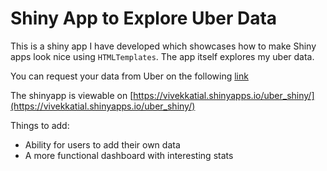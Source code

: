 # Shiny App to Explore Uber Data

This is a shiny app I have developed which showcases how to make Shiny apps look nice using `HTMLTemplates`. The app itself explores my uber data.

You can request your data from Uber on the following [link](https://help.uber.com/riders/article/download-your-data?nodeId=2c86900d-8408-4bac-b92a-956d793acd11)

The shinyapp is viewable on [https://vivekkatial.shinyapps.io/uber_shiny/](https://vivekkatial.shinyapps.io/uber_shiny/)

Things to add:

- Ability for users to add their own data
- A more functional dashboard with interesting stats
